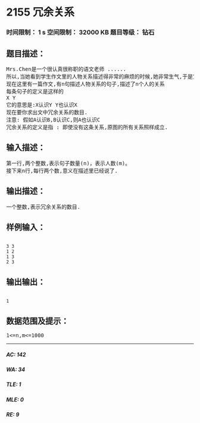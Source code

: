 # 2155 冗余关系   
### 时间限制： 1 s     空间限制： 32000 KB     题目等级： 钻石  
## 题目描述：  

<pre>
Mrs.Chen是一个很认真很称职的语文老师 ......  
所以,当她看到学生作文里的人物关系描述得非常的麻烦的时候,她非常生气,于是宣布:凡是作文里有冗余关系的,一率罚抄出师表10次...同学们非常的恐惧,于是,每当他们写出一篇作文,都要拿来你这个语文兼OI天才这里,问你有没有冗余的关系 ...... 时间一久,你也烦了,于是就想写个程序来代劳 ...
现在这里有一篇作文,有n句描述人物关系的句子,描述了n个人的关系  
每条句子的定义是这样的  
X Y  
它的意思是:X认识Y Y也认识X
现在要你求出文中冗余关系的数目.
注意: 假如A认识B,B认识C,则A也认识C
冗余关系的定义是指 : 即使没有这条关系,原图的所有关系照样成立.
</pre>
  
  
## 输入描述：  

<pre>
第一行,两个整数,表示句子数量(n)，表示人数(m)。  
接下来n行,每行两个数,意义在描述里已经说了.
</pre>
  
  
## 输出描述：  

<pre>
一个整数,表示冗余关系的数目.
</pre>
  
  
## 样例输入：  

<pre><code>
3 3  
1 2  
1 3  
2 3
</code></pre>
  
  
## 输出输出：  

<pre><code>
1
</code></pre>
  
  
## 数据范围及提示：  

<pre>
1<=n,m<=1000
</pre>
  
  
***  

##### AC: 142  
##### WA: 34  
##### TLE: 1  
##### MLE: 0  
##### RE: 9  
